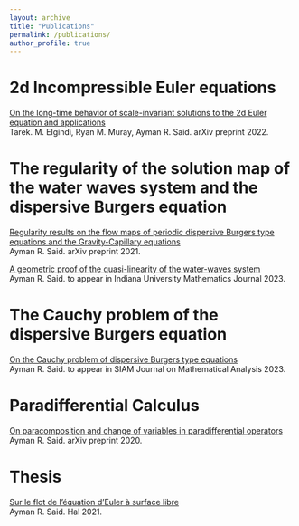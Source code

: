 ```yaml
---
layout: archive
title: "Publications"
permalink: /publications/
author_profile: true
---
```


# 2d Incompressible Euler equations 

[On the long-time behavior of scale-invariant solutions to the 2d Euler equation and applications](https://arxiv.org/abs/2211.08418) <br/>
Tarek. M. Elgindi, Ryan M. Muray, Ayman R. Said. arXiv preprint 2022.

# The regularity of the solution map of the water waves system and the dispersive Burgers equation

[Regularity results on the flow maps of periodic dispersive Burgers type equations and the Gravity-Capillary equations](https://arxiv.org/abs/2103.03576) <br/>
Ayman R. Said. arXiv preprint 2021.

[A geometric proof of the quasi-linearity of the water-waves system](https://arxiv.org/abs/2002.02940)<br/>
Ayman R. Said. to appear in Indiana University Mathematics Journal 2023.

# The Cauchy problem of the dispersive Burgers equation

[On the Cauchy problem of dispersive Burgers type equations](https://arxiv.org/abs/2103.03588)<br/>
Ayman R. Said. to appear in SIAM Journal on Mathematical Analysis 2023.

# Paradifferential Calculus

[On paracomposition and change of variables in paradifferential operators](https://arxiv.org/abs/2002.02943) <br/>
Ayman R. Said. arXiv preprint 2020.

# Thesis

[Sur le flot de l’équation d’Euler à surface libre](https://tel.archives-ouvertes.fr/tel-03267703/document) <br/>
Ayman R. Said. Hal 2021.
